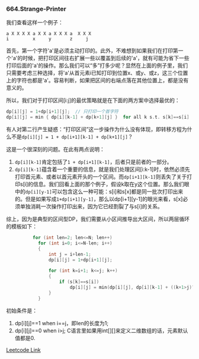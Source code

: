 ### 664.Strange-Printer

我们查看这样一个例子：
```
a X X X X a X X a X X X a  X X X
i         x     y       z     j
```
首先，第一个字符'a'是必须主动打印的。此外，不难想到如果我们在打印第一个'a'的时候，把打印区间往右扩展一些以覆盖到后续的'a'，就有可能为省下一些打印后面的'a'的操作。那么我们可以“多”打多少呢？显然在上面的例子里，我们只需要考虑三种选择，将'a'从首元素i已知打印到位置x、或y、或z，这三个位置上的字符也都是'a'。容易判断，如果把区间的右端点落在其他位置上，都是没有意义的。

所以，我们对于打印区间[i:j]的最优策略就是在下面的两方案中选择最优的：
```cpp
dp[i][j] = 1+dp[i+1][j];  // 只打印一个首字符
dp[i][j] = min { dp[i][k-1] + dp[k+1][j] }  for all k s.t. s[k]==s[i]  // 打印一串首字符从i到k
```
有人对第二行产生疑惑：“打印区间”这一步操作为什么没有体现，即转移方程为什么不是```dp[i][j] = 1 + dp[i+1][k-1] + dp[k+1][j]```？

这是一个很深刻的问题。在此有两点说明：
1. ```dp[i][k-1]```肯定包括了```1 + dp[i+1][k-1]```，后者只是前者的一部分。
2. ```dp[i][k-1]```蕴含着一个重要的信息，就是我们处理区间[i:k-1]时，依然必须先打印首元素、或者以首元素开头的一个区间。而```dp[i+1][k-1]```则丢失了关于打印s[i]的信息。我们回看上面的那个例子，假设k取在y这个位置。那么我们眼中的```dp[i][y-1]```可以包含这么一种可能：s[i]和s[x]都是同一批次打印出来的。但是如果写成```1+dp[i+1][y-1]```，那么以dp[i+1][y-1]的眼光来看，s[x]必须单独消耗一次操作打印出来，因为它已经割裂了与s[i]的关系。

综上，因为是典型的区间型DP，我们需要从小区间推导出大区间，所以两层循环的模板如下：
```cpp
          for (int len=2; len<=N; len++)
            for (int i=0; i<=N-len; i++)
            {
                int j = i+len-1;
                dp[i][j] = 1+dp[i+1][j];
                
                for (int k=i+1; k<=j; k++)
                {
                    if (s[k]==s[i])                    
                        dp[i][j] = min(dp[i][j], dp[i][k-1] + ((k+1>j)?0:dp[k+1][j]));
                }                    
            }      
```
初始条件是：
1. dp[i][j]==1 when i==j，即len的长度为1; 
2. dp[i][j]==0 when i>j; C语言里如果用int[][]来定义二维数组的话，元素默认值都是0.


[Leetcode Link](https://leetcode.com/problems/strange-printer)
